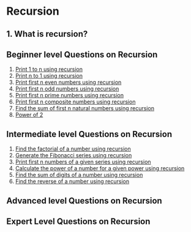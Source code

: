 # Recursion
## 1. What is recursion?

## Beginner level Questions on Recursion
1. [Print 1 to n using recursion](/Beginner/Print_1_to_N.cpp)
2. [Print n to 1 using recursion](/Beginner/Print_N_to_1.cpp)
3. [Print first n even numbers using recursion](/Beginner/Print_first_N_even_nos.cpp)
4. [Print first n odd numbers using recursion](/Beginner/Print_first_N_odd_nos.cpp)
5. [Print first n prime numbers using recursion](/Beginner/Print_first_N_prime_nos.cpp)
6. [Print first n composite numbers using recursion](/Beginner/Print_first_N_composite_nos.cpp)
7. [Find the sum of first n natural numbers using recursion](/Beginner/Find_sum_of_First_N_nos.cpp)
8. [Power of 2](/Beginner/Power_of_2.cpp)

## Intermediate level Questions on Recursion
1. [Find the factorial of a number using recursion](/Intermediate/Factorial_of_a_no.cpp)
2. [Generate the Fibonacci series using recursion](/Intermediate/Fibonacci_series.cpp)
3. [Print first n numbers of a given series using recursion]()
4. [Calculate the power of a number for a given power using recursion](/Intermediate/Power_of_No.cpp)
5. [Find the sum of digits of a number using recursion]()
6. [Find the reverse of a number using recursion]()

## Advanced level Questions on Recursion

## Expert Level Questions on Recursion